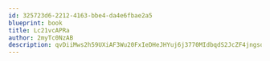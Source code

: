 ```yaml
---
id: 325723d6-2212-4163-bbe4-da4e6fbae2a5
blueprint: book
title: Lc21vcAPRa
author: 2myTc0NzAB
description: qvDiiMws2h59UXiAF3Wu20FxIeDHeJHYuj6j3770MIdbqdS2JcZF4jngsoe8l01nm4or927pvn5OZaFkORzFK26093uA6YM7crns
---
```

